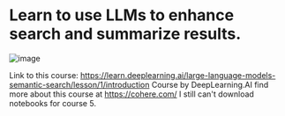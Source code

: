 # Learn to use LLMs to enhance search and summarize results.
![image](https://github.com/Nghiauet/Large_Language_Models_with_Semantic_Search/assets/63385521/659133d1-6628-44fb-baf7-5f5842acf498)

Link to this course: https://learn.deeplearning.ai/large-language-models-semantic-search/lesson/1/introduction
Course by DeepLearning.AI
find more about this course at https://cohere.com/
I still can't download notebooks for course 5. 
